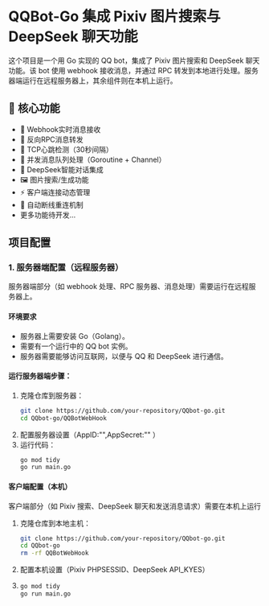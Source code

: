 
# QQBot-Go 集成 Pixiv 图片搜索与 DeepSeek 聊天功能

这个项目是一个用 Go 实现的 QQ bot，集成了 Pixiv 图片搜索和 DeepSeek 聊天功能。该 bot 使用 webhook 接收消息，并通过 RPC 转发到本地进行处理。服务器端运行在远程服务器上，其余组件则在本机上运行。

## 🌟 核心功能
- 📡 Webhook实时消息接收
- 🔄 反向RPC消息转发
- 💓 TCP心跳检测（30秒间隔）
- 🚀 并发消息队列处理（Goroutine + Channel）
- 🧠 DeepSeek智能对话集成
- 🖼️ 图片搜索/生成功能
- ⚡ 客户端连接动态管理
- 🔄 自动断线重连机制
- 更多功能待开发...

## 项目配置

### 1. **服务器端配置（远程服务器）**

服务器端部分（如 webhook 处理、RPC 服务器、消息处理）需要运行在远程服务器上。

#### 环境要求
- 服务器上需要安装 Go（Golang）。
- 需要有一个运行中的 QQ bot 实例。
- 服务器需要能够访问互联网，以便与 QQ 和 DeepSeek 进行通信。

#### 运行服务器端步骤：
1. 克隆仓库到服务器：
   ```bash
   git clone https://github.com/your-repository/QQbot-go.git
   cd QQbot-go/QQBotWebHook
2. 配置服务器设置（AppID:"",AppSecret:"" ）
3. 运行代码：
   ```bash
   go mod tidy
   go run main.go
#### 客户端配置（本机）
客户端部分（如 Pixiv 搜索、DeepSeek 聊天和发送消息请求）需要在本机上运行
1. 克隆仓库到本地主机：
   ```bash
   git clone https://github.com/your-repository/QQbot-go.git
   cd QQbot-go
   rm -rf QQBotWebHook
2. 配置本机设置（Pixiv PHPSESSID、DeepSeek API_KYES）
3. ```bash
   go mod tidy
   go run main.go

